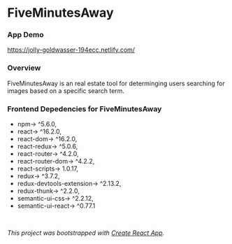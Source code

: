 # FiveMinutesAway

### App Demo
https://jolly-goldwasser-194ecc.netlify.com/ </br>


<!-- #### YouTube Demo
[![Picsty Demo](https://i.ytimg.com/vi/WeS_gwIzzAg/hqdefault.jpg?sqp=-oaymwEXCNACELwBSFryq4qpAwkIARUAAIhCGAE=&rs=AOn4CLADTRNfvSahcC3je-cI5oiIZj85aw)](https://youtu.be/WeS_gwIzzAg "Picsty Demo") -->


### Overview
  FiveMinutesAway is an real estate tool for determinging users searching for images based on a specific search term.  

### Frontend Depedencies for FiveMinutesAway
  - npm-> ^5.6.0,
  - react-> ^16.2.0,
  - react-dom-> ^16.2.0,
  - react-redux-> ^5.0.6,
  - react-router-> ^4.2.0,
  - react-router-dom-> ^4.2.2,
  - react-scripts-> 1.0.17,
  - redux-> ^3.7.2,
  - redux-devtools-extension-> ^2.13.2,
  - redux-thunk-> ^2.2.0,
  - semantic-ui-css-> ^2.2.12,
  - semantic-ui-react-> ^0.77.1
</br>

  *This project was bootstrapped with [Create React App](https://github.com/facebookincubator/create-react-app).*